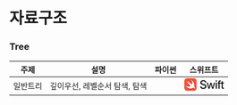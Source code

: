 # <a id="ds">자료구조</a>

### <a id="tree">Tree</a>
| 주제 | 설명 | 파이썬 | 스위프트 |  
|:-------------:|:-------------:|:-------------:|:-------------:|
| 일반트리 | 깊이우선, 레벨순서 탐색, 탐색 |  | [![](/images/swift_logo.png?raw=true)](/DataStructures/Tree/Tree.swift) |
